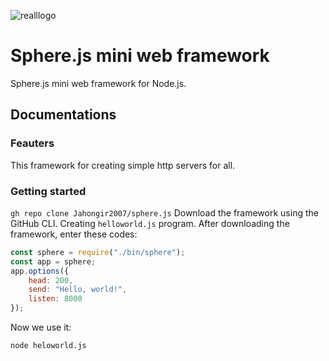 ![realllogo](https://user-images.githubusercontent.com/69193276/117580235-82face00-b110-11eb-8b6b-b218928d7d8e.png)
# Sphere.js mini web framework
Sphere.js mini web framework for Node.js.
## Documentations
### Feauters
This framework for creating simple http servers for all. 
### Getting started
`gh repo clone Jahongir2007/sphere.js` Download the framework using the GitHub CLI. Creating `helloworld.js` program. After downloading the framework, enter these codes:
```js
const sphere = require("./bin/sphere");
const app = sphere;
app.options({
    head: 200,
    send: "Hello, world!",
    listen: 8000
});
```
Now we use it:
```
node heloworld.js
```
